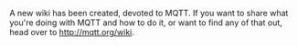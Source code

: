<!--
.. title: MQTT Wiki
.. slug: mqtt-wiki
.. date: 2010-05-17 23:35:23
.. tags: Applications,Support
.. category:
.. link:
.. description:
.. type: text
-->

A new wiki has been created, devoted to MQTT. If you want to share what you're
doing with MQTT and how to do it, or want to find any of that out, head over to
<http://mqtt.org/wiki>.
